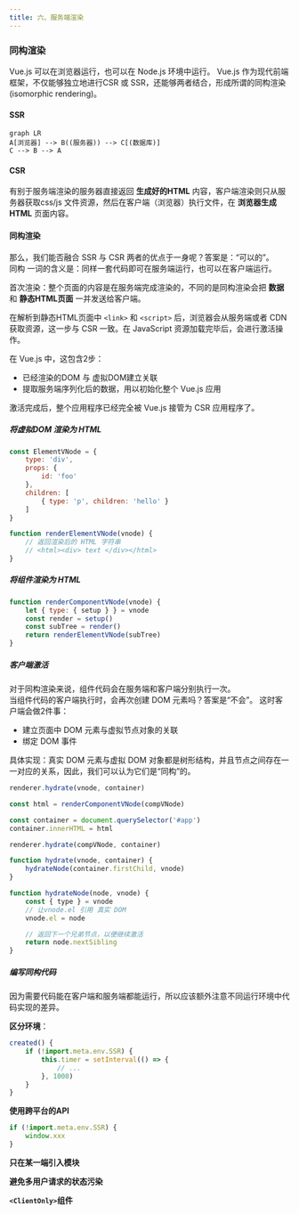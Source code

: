 ```yaml
---
title: 六、服务端渲染
---
```


### 同构渲染
Vue.js 可以在浏览器运行，也可以在 Node.js 环境中运行。
Vue.js 作为现代前端框架，不仅能够独立地进行CSR 或 SSR，还能够两者结合，形成所谓的同构渲染(isomorphic rendering)。

#### SSR
```mermaid
graph LR
A[浏览器] --> B((服务器)) --> C[(数据库)]
C --> B --> A
```

#### CSR
有别于服务端渲染的服务器直接返回 **生成好的HTML** 内容，客户端渲染则只从服务器获取css/js 文件资源，然后在客户端（浏览器）执行文件，在 **浏览器生成HTML** 页面内容。

#### 同构渲染
那么，我们能否融合 SSR 与 CSR 两者的优点于一身呢？答案是：“可以的”。\
同构 一词的含义是：同样一套代码即可在服务端运行，也可以在客户端运行。

首次渲染：整个页面的内容是在服务端完成渲染的，不同的是同构渲染会把 **数据** 和 **静态HTML页面** 一并发送给客户端。

在解析到静态HTML页面中 `<link>` 和 `<script>` 后，浏览器会从服务端或者 CDN 获取资源，这一步与 CSR 一致。在 JavaScript 资源加载完毕后，会进行激活操作。

在 Vue.js 中，这包含2步：
- 已经渲染的DOM 与 虚拟DOM建立关联
- 提取服务端序列化后的数据，用以初始化整个 Vue.js 应用

激活完成后，整个应用程序已经完全被 Vue.js 接管为 CSR 应用程序了。

##### 将虚拟DOM 渲染为 HTML
```js
const ElementVNode = {
    type: 'div',
    props: {
        id: 'foo'
    },
    children: [
        { type: 'p', children: 'hello' }
    ]
}

function renderElementVNode(vnode) {
    // 返回渲染后的 HTML 字符串
    // <html><div> text </div></html>
}
```

##### 将组件渲染为 HTML
```js
function renderComponentVNode(vnode) {
    let { type: { setup } } = vnode
    const render = setup()
    const subTree = render()
    return renderElementVNode(subTree)
}
```

##### 客户端激活
对于同构渲染来说，组件代码会在服务端和客户端分别执行一次。\
当组件代码的客户端执行时，会再次创建 DOM 元素吗？答案是“不会”。
这时客户端会做2件事：
- 建立页面中 DOM 元素与虚拟节点对象的关联
- 绑定 DOM 事件

具体实现：真实 DOM 元素与虚拟 DOM 对象都是树形结构，并且节点之间存在一一对应的关系，因此，我们可以认为它们是“同构”的。
```js
renderer.hydrate(vnode, container)
```
```js
const html = renderComponentVNode(compVNode)

const container = document.querySelector('#app')
container.innerHTML = html

renderer.hydrate(compVNode, container)
```
```js
function hydrate(vnode, container) {
    hydrateNode(container.firstChild, vnode)
}
```
```js
function hydrateNode(node, vnode) {
    const { type } = vnode
    // 让vnode.el 引用 真实 DOM
    vnode.el = node

    // 返回下一个兄弟节点，以便继续激活
    return node.nextSibling
}
```

##### 编写同构代码
因为需要代码能在客户端和服务端都能运行，所以应该额外注意不同运行环境中代码实现的差异。

**区分环境**：
```js
created() {
    if (!import.meta.env.SSR) {
        this.timer = setInterval(() => {
            // ...
        }, 1000)
    }
}
```

**使用跨平台的API**
```js
if (!import.meta.env.SSR) {
    window.xxx
}
```

**只在某一端引入模块**

**避免多用户请求的状态污染**

**`<ClientOnly>`组件**
